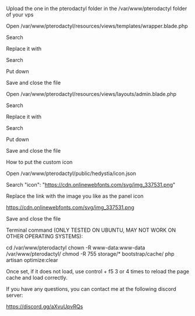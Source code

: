 Upload the one in the pterodactyl folder in the /var/www/pterodactyl folder of your vps

Open /var/www/pterodactyl/resources/views/templates/wrapper.blade.php

Search

<link rel="apple-touch-icon" sizes="180x180" href="/favicons/apple-touch-icon.png">
<link rel="icon" type="image/png" href="/favicons/favicon-32x32.png" sizes="32x32">
<link rel="icon" type="image/png" href="/favicons/favicon-16x16.png" sizes="16x16">
<link rel="manifest" href="/favicons/manifest.json">
<link rel="mask-icon" href="/favicons/safari-pinned-tab.svg" color="#bc6e3c">
<link rel="shortcut icon" href="/favicons/favicon.ico">

Replace it with

<link rel="manifest" href="/favicons/manifest.json">
<link rel="icon" type="image/png" id="hedystiaimage" href="#">
<link rel="mask-icon" href="/favicons/safari-pinned-tab.svg" color="#bc6e3c">

Search

</head>

Put down

<script type="text/javascript">
        fetch('/hedystia/icon.json')
        .then(response => response.json())
        .then(data => {
                document.getElementById('hedystiaimage').href=data.icon;
        });
    </script>

Save and close the file

Open /var/www/pterodactyl/resources/views/layouts/admin.blade.php

Search

<link rel="apple-touch-icon" sizes="180x180" href="/favicons/apple-touch-icon.png">
<link rel="icon" type="image/png" href="/favicons/favicon-32x32.png" sizes="32x32">
<link rel="icon" type="image/png" href="/favicons/favicon-16x16.png" sizes="16x16">
<link rel="manifest" href="/favicons/manifest.json">
<link rel="mask-icon" href="/favicons/safari-pinned-tab.svg" color="#bc6e3c">
<link rel="shortcut icon" href="/favicons/favicon.ico">

Replace it with

<link rel="manifest" href="/favicons/manifest.json">
<link rel="mask-icon" href="/favicons/safari-pinned-tab.svg" color="#bc6e3c">
<link rel="icon" type="image/png" id="hedystiaimage" href="#">

Search

</head>

Put down

<script type="text/javascript">
        fetch('/hedystia/icon.json')
        .then(response => response.json())
        .then(data => {
                document.getElementById('hedystiaimage').href=data.icon;
        });
    </script>

Save and close the file

How to put the custom icon

Open /var/www/pterodactyl/public/hedystia/icon.json

Search
"icon": "https://cdn.onlinewebfonts.com/svg/img_337531.png"

Replace the link with the image you like as the panel icon

https://cdn.onlinewebfonts.com/svg/img_337531.png

Save and close the file

Terminal command (ONLY TESTED ON UBUNTU, MAY NOT WORK ON OTHER OPERATING SYSTEMS):

cd /var/www/pterodactyl
chown -R www-data:www-data /var/www/pterodactyl/
chmod -R 755 storage/* bootstrap/cache/
php artisan optimize:clear

Once set, if it does not load, use control + f5 3 or 4 times to reload the page cache and load correctly.

If you have any questions, you can contact me at the following discord server:

https://discord.gg/aXvuUpvRQs
